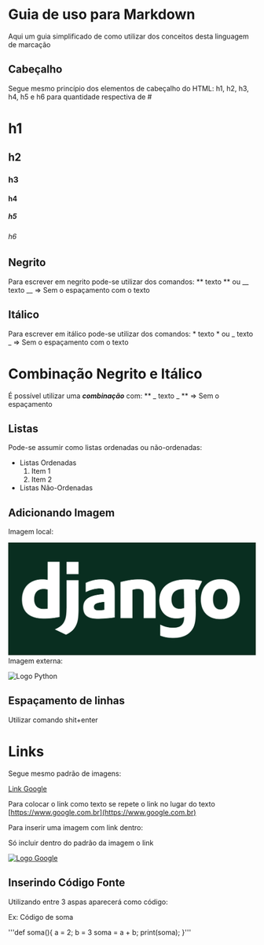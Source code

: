 # Guia de uso para Markdown

Aqui um guia simplificado de como utilizar dos conceitos desta linguagem de marcação

## Cabeçalho 

Segue mesmo princípio dos elementos de cabeçalho do HTML: h1, h2, h3, h4, h5 e h6 para quantidade respectiva de #

# h1
## h2
### h3
#### h4
##### h5
###### h6

## Negrito

Para escrever em negrito pode-se utilizar dos comandos: ** texto ** ou __ texto __ =>  Sem o espaçamento com o texto

## Itálico 

Para escrever em itálico pode-se utilizar dos comandos: * texto * ou _ texto _ => Sem o espaçamento com o texto

# Combinação Negrito e Itálico

É possível utilizar uma **_combinação_** com: ** _ texto _ ** => Sem o espaçamento

## Listas 

Pode-se assumir como listas ordenadas ou não-ordenadas:

* Listas Ordenadas
    1. Item 1
    2. Item 2
* Listas Não-Ordenadas

## Adicionando Imagem

Imagem local:

![Logo Django](django-logo.png)
Imagem externa:

![Logo Python](https://www.python.org/static/community_logos/python-logo-master-v3-TM-flattened.png)

## Espaçamento de linhas

Utilizar comando shit+enter

# Links

Segue mesmo padrão de imagens:

[Link Google](https://www.google.com.br)

Para colocar o link como texto se repete o link no lugar do texto
[https://www.google.com.br](https://www.google.com.br)

Para inserir uma imagem com link dentro:

Só incluir dentro do padrão da imagem o link

[![Logo Google](https://www.logotipo.pt/wp-content/uploads/2016/10/Evolu%C3%A7%C3%A3o-do-log%C3%B3tipo-da-Google-2016.jpg)](https://www.google.com.br)

## Inserindo Código Fonte

Utilizando entre 3 aspas aparecerá como código:

Ex: Código de soma

'''def soma(){
    a = 2;
    b = 3
    soma = a + b;
    print(soma);
}'''